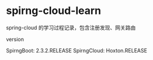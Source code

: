 # spirng-cloud-learn

spring-cloud 的学习过程记录，包含注册发现、网关路由


version

SpirngBoot: 2.3.2.RELEASE
SpirngCloud: Hoxton.RELEASE

